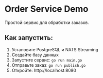 # Order Service Demo

Простой сервис для обработки заказов.

## Как запустить:

1. Установите PostgreSQL и NATS Streaming
2. Создайте базу данных
3. Запустите сервис: `go run main.go`
4. Отправьте заказ: `go run publish.go`
5. Откройте: http://localhost:8080
